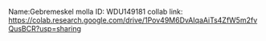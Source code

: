 

  Name:Gebremeskel molla 
 ID: WDU149181
collab link: https://colab.research.google.com/drive/1Pov49M6DvAIqaAiTs4ZfW5m2fvQusBCR?usp=sharing
